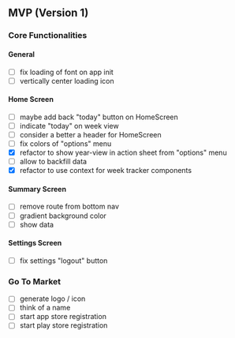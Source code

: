 ## MVP (Version 1)

### Core Functionalities

#### General
- [ ] fix loading of font on app init
- [ ] vertically center loading icon

#### Home Screen
- [ ] maybe add back "today" button on HomeScreen
- [ ] indicate "today" on week view
- [ ] consider a better a header for HomeScreen
- [ ] fix colors of "options" menu
- [x] refactor to show year-view in action sheet from "options" menu
- [ ] allow to backfill data
- [x] refactor to use context for week tracker components

#### Summary Screen
- [ ] remove route from bottom nav
- [ ] gradient background color
- [ ] show data

#### Settings Screen
- [ ] fix settings "logout" button

### Go To Market
- [ ] generate logo / icon
- [ ] think of a name
- [ ] start app store registration
- [ ] start play store registration